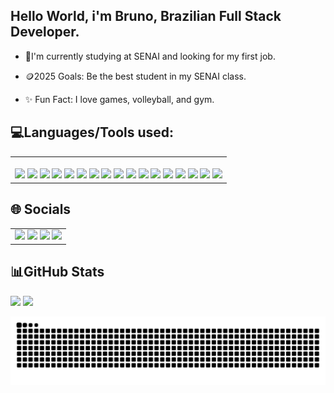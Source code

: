 ## Hello World, i'm Bruno, Brazilian Full Stack Developer.
* 🌱I'm  currently studying at SENAI and looking for my first job.


* 🪙2025 Goals: Be the best student in my SENAI class.


* ✨ Fun Fact: I love games, volleyball, and gym.


 ##  💻Languages/Tools used:
<table>
<tr>
<td>
 <img


<div style="display: inline_block"> <br>
  <img src="https://img.shields.io/badge/JavaScript-yellow?style=for-the-badge&logo=JavaScript&logoColor=white">
  <img src="https://img.shields.io/badge/CSharp-green?style=for-the-badge&logo=sharp&logoColor=white">
  <img src="https://img.shields.io/badge/HTML-orange?style=for-the-badge&logo=html5&logoColor=white">
  <img src="https://img.shields.io/badge/CSS-blue?style=for-the-badge&logo=CSS&logoColor=white">
 <img src="https://img.shields.io/badge/Visual%20Studio%20Code-0078d7.svg?style=for-the-badge&logo=visual-studio-code&logoColor=white">
 <img src="https://img.shields.io/badge/Visual%20Studio-5C2D91.svg?style=for-the-badge&logo=visual-studio&logoColor=white">
  <img src="https://img.shields.io/badge/Figma-pink?style=for-the-badge&logo=figma&logoColor=white">
 <img src="https://img.shields.io/badge/adobe%20photoshop-%2331A8FF.svg?style=for-the-badge&logo=adobe%20photoshop&logoColor=white)">
 <img src="https://img.shields.io/badge/Canva-%2300C4CC.svg?style=for-the-badge&logo=Canva&logoColor=white">
 <img src="https://img.shields.io/badge/Trello-%23026AA7.svg?style=for-the-badge&logo=Trello&logoColor=white">
  <img src="https://img.shields.io/badge/Arduino-00878F?style=for-the-badge&logo=arduino&logoColor=white">
  <img src="https://img.shields.io/badge/Bootstrap-563D7C?style=for-the-badge&logo=bootstrap&logoColor=white">
  <img src="https://img.shields.io/badge/.NET-5C2D91?style=for-the-badge&logo=.net&logoColor=white">
  <img src="https://img.shields.io/badge/Microsoft_Azure-0089D6?style=for-the-badge&logo=microsoft-azure&logoColor=white">
 <img src="https://img.shields.io/badge/github-%23121011.svg?style=for-the-badge&logo=github&logoColor=white">
  <img src="https://img.shields.io/badge/MySQL-00000F?style=for-the-badge&logo=mysql&logoColor=white">
   <img src="https://img.shields.io/badge/Windows%2011-%230079d5.svg?style=for-the-badge&logo=Windows%2011&logoColor=white">

  </td>
</tr>

</table>

## 🌐 Socials

   <table>
  <tr>
    <td align="left">
   <img src="https://img.shields.io/badge/Instagram-%23E4405F.svg?style=for-the-badge&logo=Instagram&logoColor=white">
   <img src="https://img.shields.io/badge/Gmail-D14836?style=for-the-badge&logo=gmail&logoColor=white"(mailto:contato.bruno2007@gmail.com)>
   <img src="https://img.shields.io/badge/linkedin-%230077B5.svg?style=for-the-badge&logo=linkedin&logoColor=white"(https://www.linkedin.com/in/bruno-alves-a757732b5/)>
   <img src="https://img.shields.io/badge/Discord-%235865F2.svg?style=for-the-badge&logo=discord&logoColor=white">
  
  </td>
  </tr>
</table>


   ##  📊GitHub Stats

<div>
<img height="180em" src
="https://github-readme-stats.vercel.app/api?username=Brun0HM&show_icons=true&theme=tokyonight&title_color=4493f8&text_color=FFFFFF"
/>
<img height="180em" src="https://github-readme-stats.vercel.app/api/top-langs/?username=Brun0HM&layout=compact&theme=tokyonight&title_color=4493f8&text_color=FFFFFF&langs_count=16"/> 
</div>


![snake](https://github.com/Brun0HM/Brun0HM/blob/output/github-contribution-grid-snake-dark.svg)
